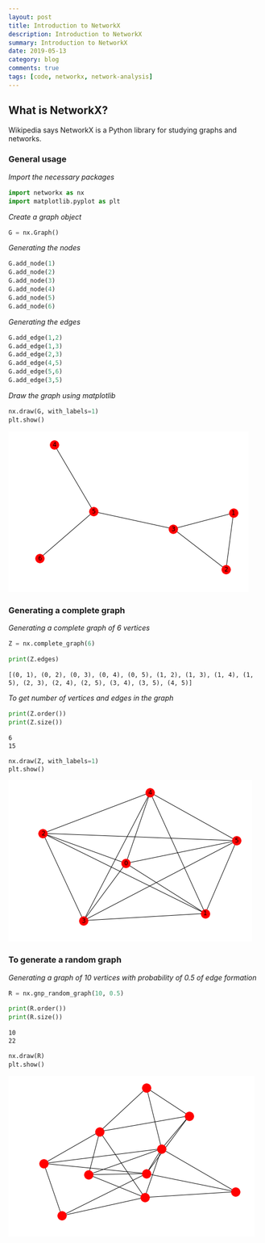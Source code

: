 ```yaml
---
layout: post
title: Introduction to NetworkX
description: Introduction to NetworkX
summary: Introduction to NetworkX
date: 2019-05-13
category: blog
comments: true
tags: [code, networkx, network-analysis]
---
```

## What is NetworkX?
Wikipedia says NetworkX is a Python library for studying graphs and networks.

### General usage

_Import the necessary packages_


```python
import networkx as nx
import matplotlib.pyplot as plt
```

_Create a graph object_


```python
G = nx.Graph()
```

_Generating the nodes_


```python
G.add_node(1)
G.add_node(2)
G.add_node(3)
G.add_node(4)
G.add_node(5)
G.add_node(6)
```

_Generating the edges_


```python
G.add_edge(1,2)
G.add_edge(1,3)
G.add_edge(2,3)
G.add_edge(4,5)
G.add_edge(5,6)
G.add_edge(3,5)
```

_Draw the graph using matplotlib_


```python
nx.draw(G, with_labels=1)
plt.show()
```


<!-- ![png](output_11_0.png) -->
![png](/images/2019-05-13-01.png)


### Generating a complete graph

_Generating a complete graph of 6 vertices_


```python
Z = nx.complete_graph(6)
```


```python
print(Z.edges)
```

    [(0, 1), (0, 2), (0, 3), (0, 4), (0, 5), (1, 2), (1, 3), (1, 4), (1, 5), (2, 3), (2, 4), (2, 5), (3, 4), (3, 5), (4, 5)]


_To get number of vertices and edges in the graph_


```python
print(Z.order())
print(Z.size())
```

    6
    15



```python
nx.draw(Z, with_labels=1)
plt.show()
```


<!-- ![png](output_18_0.png) -->
![png](/assets/images/2019-05-13-02.png)

### To generate a random graph

_Generating a graph of 10 vertices with probability of 0.5 of edge formation_


```python
R = nx.gnp_random_graph(10, 0.5)
```


```python
print(R.order())
print(R.size())
```

    10
    22



```python
nx.draw(R)
plt.show()
```


<!-- ![png](output_23_0.png) -->
![png](/assets/images/2019-05-13-03.png)

